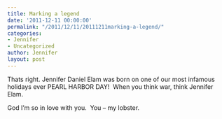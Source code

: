 ```yaml
---
title: Marking a legend
date: '2011-12-11 00:00:00'
permalink: "/2011/12/11/20111211marking-a-legend/"
categories:
- Jennifer
- Uncategorized
author: Jennifer
layout: post
---
```


Thats right. Jennifer Daniel Elam was born on one of our most infamous holidays ever PEARL HARBOR DAY!  When you think war, think Jennifer Elam.

God I&#8217;m so in love with you.  You &#8211; my lobster.
